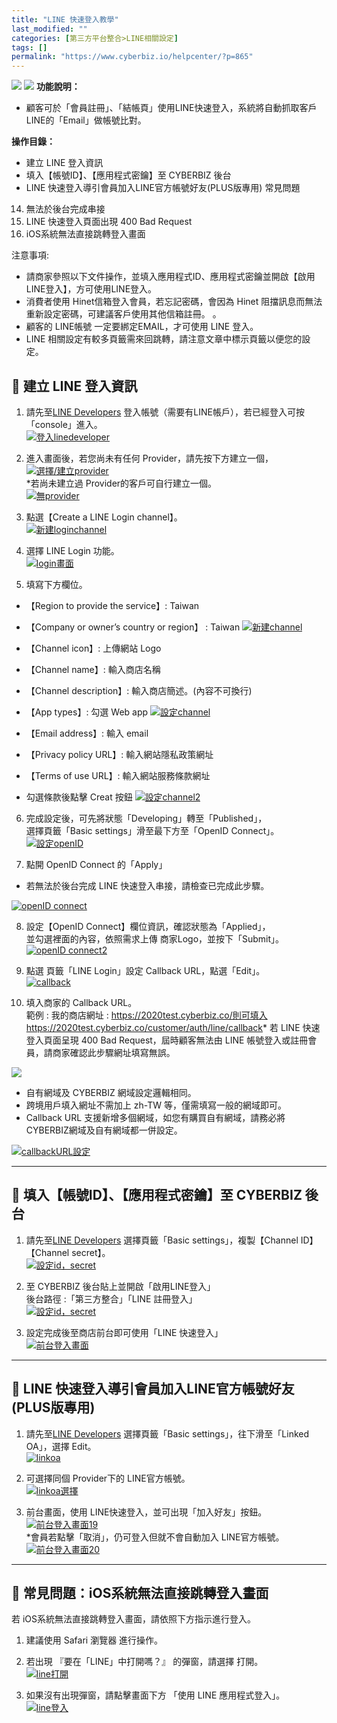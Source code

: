 ```yaml
---
title: "LINE 快速登入教學"
last_modified: ""
categories: [第三方平台整合>LINE相關設定]
tags: []
permalink: "https://www.cyberbiz.io/helpcenter/?p=865"
---
```


![](https://www.cyberbiz.io/helpcenter/wp-content/uploads/一般版3.png)
![](https://www.cyberbiz.io/helpcenter/wp-content/uploads/PLUS版3.png)
**功能說明：**  

* 顧客可於「會員註冊」、「結帳頁」使用LINE快速登入，系統將自動抓取客戶LINE的「Email」做帳號比對。

**操作目錄：**

* 建立 LINE 登入資訊 
* 填入【帳號ID】、【應用程式密鑰】至 CYBERBIZ 後台
* LINE 快速登入導引會員加入LINE官方帳號好友(PLUS版專用)
常見問題

14. 無法於後台完成串接
15. LINE 快速登入頁面出現 400 Bad Request
16. iOS系統無法直接跳轉登入畫面

注意事項:  

* 請商家參照以下文件操作，並填入應用程式ID、應用程式密鑰並開啟【啟用LINE登入】，方可使用LINE登入。
* 消費者使用 Hinet信箱登入會員，若忘記密碼，會因為 Hinet 阻擋訊息而無法重新設定密碼，可建議客戶使用其他信箱註冊。 。
* 顧客的 LINE帳號 一定要綁定EMAIL，才可使用 LINE 登入。 
* LINE 相關設定有較多頁籤需來回跳轉，請注意文章中標示頁籤以便您的設定。



## 📌 建立 LINE 登入資訊

1. 請先至[LINE Developers](https://developers.line.biz/en/) 登入帳號（需要有LINE帳戶），若已經登入可按「console」進入。  
[![登入linedeveloper](https://www.cyberbiz.io/helpcenter/wp-content/uploads/LINE快速登入01.png)](https://www.cyberbiz.io/helpcenter/wp-content/uploads/LINE快速登入01.png)



2. 進入畫面後，若您尚未有任何 Provider，請先按下方建立一個，  
[![選擇/建立provider](https://www.cyberbiz.io/helpcenter/wp-content/uploads/LINE快速登入02-h.png)](https://www.cyberbiz.io/helpcenter/wp-content/uploads/LINE快速登入02-h.png)  
*若尚未建立過 Provider的客戶可自行建立一個。  
[![無provider](https://www.cyberbiz.io/helpcenter/wp-content/uploads/LINE快速登入03.png)](https://www.cyberbiz.io/helpcenter/wp-content/uploads/LINE快速登入03.png)



3. 點選【Create a LINE Login channel】。  
[![新建loginchannel](https://www.cyberbiz.io/helpcenter/wp-content/uploads/LINE快速登入04-h.png)](https://www.cyberbiz.io/helpcenter/wp-content/uploads/LINE快速登入04-h.png)



4. 選擇 LINE Login 功能。  
[![login畫面](https://www.cyberbiz.io/helpcenter/wp-content/uploads/LINE快速登入05.png)](https://www.cyberbiz.io/helpcenter/wp-content/uploads/LINE快速登入05.png)



5. 填寫下方欄位。  

* 【Region to provide the service】: Taiwan 
* 【Company or owner’s country or region】 : Taiwan
[![新建channel](https://www.cyberbiz.io/helpcenter/wp-content/uploads/LINE快速登入06.png)](https://www.cyberbiz.io/helpcenter/wp-content/uploads/LINE快速登入06.png)  

* 【Channel icon】: 上傳網站 Logo
* 【Channel name】: 輸入商店名稱
* 【Channel description】: 輸入商店簡述。(內容不可換行)
* 【App types】: 勾選 Web app
[![設定channel](https://www.cyberbiz.io/helpcenter/wp-content/uploads/LINE快速登入07.png)](https://www.cyberbiz.io/helpcenter/wp-content/uploads/LINE快速登入07.png)  

* 【Email address】: 輸入 email
* 【Privacy policy URL】: 輸入網站隱私政策網址
* 【Terms of use URL】: 輸入網站服務條款網址
* 勾選條款後點擊 Creat 按鈕
[![設定channel2](https://www.cyberbiz.io/helpcenter/wp-content/uploads/LINE快速登入08.png)](https://www.cyberbiz.io/helpcenter/wp-content/uploads/LINE快速登入08.png)  


6. 完成設定後，可先將狀態「Developing」轉至「Published」，  
選擇頁籤「Basic settings」滑至最下方至「OpenID Connect」。  
[![設定openID](https://www.cyberbiz.io/helpcenter/wp-content/uploads/LINE快速登入09.png)](https://www.cyberbiz.io/helpcenter/wp-content/uploads/LINE快速登入09.png)



7. 點開 OpenID Connect 的「Apply」 
* 若無法於後台完成 LINE 快速登入串接，請檢查已完成此步驟。

[![openID connect](https://www.cyberbiz.io/helpcenter/wp-content/uploads/LINE快速登入10.png)](https://www.cyberbiz.io/helpcenter/wp-content/uploads/LINE快速登入10.png)



8. 設定【OpenID Connect】欄位資訊，確認狀態為「Applied」，  
並勾選裡面的內容，依照需求上傳 商家Logo，並按下「Submit」。  
[![openID connect2](https://www.cyberbiz.io/helpcenter/wp-content/uploads/LINE快速登入11.png)](https://www.cyberbiz.io/helpcenter/wp-content/uploads/LINE快速登入11.png)



9. 點選 頁籤「LINE Login」設定 Callback URL，點選「Edit」。   
[![callback](https://www.cyberbiz.io/helpcenter/wp-content/uploads/LINE快速登入12.png)](https://www.cyberbiz.io/helpcenter/wp-content/uploads/LINE快速登入12.png)



10. 填入商家的 Callback URL。  
範例 : 我的商店網址 : https://2020test.cyberbiz.co/則可填入 https://2020test.cyberbiz.co/customer/auth/line/callback* 若 LINE 快速登入頁面呈現 400 Bad Request，屆時顧客無法由 LINE 帳號登入或註冊會員，請商家確認此步驟網址填寫無誤。


![](https://www.cyberbiz.io/support/wp-content/uploads/fountain-pen.png)

* 自有網域及 CYBERBIZ 網域設定邏輯相同。
* 跨境用戶填入網址不需加上 zh-TW 等，僅需填寫一般的網域即可。
* Callback URL 支援新增多個網域，如您有購買自有網域，請務必將 CYBERBIZ網域及自有網域都一併設定。


[![callbackURL設定](https://www.cyberbiz.io/helpcenter/wp-content/uploads/LINE快速登入13.png)](https://www.cyberbiz.io/helpcenter/wp-content/uploads/LINE快速登入13.png)



* * *

## 📌 填入【帳號ID】、【應用程式密鑰】至 CYBERBIZ 後台



1. 請先至[LINE Developers](https://developers.line.biz/en/) 選擇頁籤「Basic settings」，複製【Channel ID】【Channel secret】。  
[![設定id，secret](https://www.cyberbiz.io/helpcenter/wp-content/uploads/LINE快速登入14.png)](https://www.cyberbiz.io/helpcenter/wp-content/uploads/LINE快速登入14.png)



2. 至 CYBERBIZ 後台貼上並開啟「啟用LINE登入」  
後台路徑 :「第三方整合」「LINE 註冊登入」  
[![設定id，secret](https://www.cyberbiz.io/helpcenter/wp-content/uploads/LINE快速登入15.png)](https://www.cyberbiz.io/helpcenter/wp-content/uploads/LINE快速登入15.png)



3. 設定完成後至商店前台即可使用「LINE 快速登入」  
[![前台登入畫面](https://www.cyberbiz.io/helpcenter/wp-content/uploads/LINE快速登入16.png)](https://www.cyberbiz.io/helpcenter/wp-content/uploads/LINE快速登入16.png)



* * *

## 📌 LINE 快速登入導引會員加入LINE官方帳號好友(PLUS版專用)

1. 請先至[LINE Developers](https://developers.line.biz/en/) 選擇頁籤「Basic settings」，往下滑至「Linked OA」，選擇 Edit。  
[![linkoa](https://www.cyberbiz.io/support/wp-content/uploads/LINE快速登入17.png)](https://www.cyberbiz.io/support/wp-content/uploads/LINE快速登入17.png)



2. 可選擇同個 Provider下的 LINE官方帳號。  
[![linkoa選擇](https://www.cyberbiz.io/support/wp-content/uploads/LINE快速登入18.png)](https://www.cyberbiz.io/support/wp-content/uploads/LINE快速登入18.png)



3. 前台畫面，使用 LINE快速登入，並可出現「加入好友」按鈕。  
[![前台登入畫面19](https://www.cyberbiz.io/support/wp-content/uploads/LINE快速登入19.png)](https://www.cyberbiz.io/support/wp-content/uploads/LINE快速登入19.png)  
*會員若點擊「取消」，仍可登入但就不會自動加入 LINE官方帳號。  
[![前台登入畫面20](https://www.cyberbiz.io/support/wp-content/uploads/LINE快速登入20.png)](https://www.cyberbiz.io/support/wp-content/uploads/LINE快速登入20.png)

* * *

## 📌 常見問題：iOS系統無法直接跳轉登入畫面

若 iOS系統無法直接跳轉登入畫面，請依照下方指示進行登入。  


1. 建議使用 Safari 瀏覽器 進行操作。 


2. 若出現 『要在「LINE」中打開嗎？』 的彈窗，請選擇 打開。  
[![line打開](https://www.cyberbiz.io/support/wp-content/uploads/LINE快速登入22.png)](https://www.cyberbiz.io/support/wp-content/uploads/LINE快速登入22.png)



3. 如果沒有出現彈窗，請點擊畫面下方 「使用 LINE 應用程式登入」。  
[![line登入](https://www.cyberbiz.io/support/wp-content/uploads/LINE快速登入23.png)](https://www.cyberbiz.io/support/wp-content/uploads/LINE快速登入23.png)



